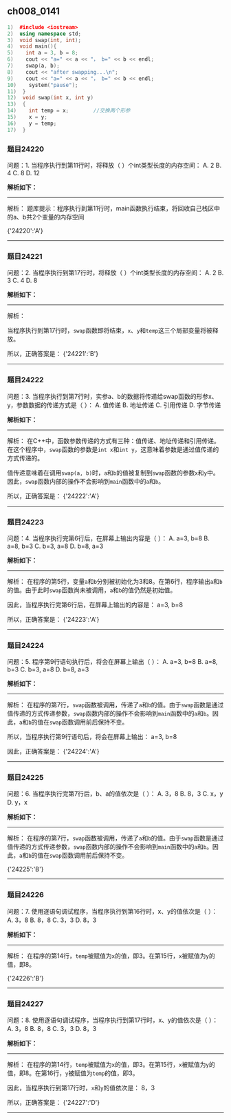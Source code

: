 ## ch008_0141
``` c++
1)  #include <iostream>
2)  using namespace std;
3)  void swap(int, int);
4)  void main(){
5)    int a = 3, b = 8;
6)    cout << "a=" << a << "， b=" << b << endl;
7)    swap(a, b);
8)    cout << "after swapping...\n";
9)    cout << "a=" << a << "， b=" << b << endl;
10)    system("pause");
11)  }
12)  void swap(int x, int y)
13)  {
14)    int temp = x;        //交换两个形参
15)    x = y;
16)    y = temp;
17)  }

```
### 题目24220
问题：1.  当程序执行到第11行时，将释放（    ）个int类型长度的内存空间：
A.  2
B.  4
C.  8
D.  12


**解析如下：**

------

解析：
题库提示：程序执行到第11行时，main函数执行结束，将回收自己栈区中的a、b共2个变量的内存空间

{'24220':'A'}

------

### 题目24221
问题：2.  当程序执行到第17行时，将释放（    ）个int类型长度的内存空间：
A.  2
B.  3
C.  4
D.  8


**解析如下：**

------

解析：

当程序执行到第17行时，`swap`函数即将结束，`x`、`y`和`temp`这三个局部变量将被释放。

所以，正确答案是：
{'24221':'B'}

------

### 题目24222
问题：3.  当程序执行到第7行时，实参a、b的数据将传递给swap函数的形参x、y，参数数据的传递方式是（    ）：
A.  值传递
B.  地址传递
C.  引用传递
D.  字节传递


**解析如下：**

------

解析：
在C++中，函数参数传递的方式有三种：值传递、地址传递和引用传递。在这个程序中，`swap`函数的参数是`int x`和`int y`，这意味着参数是通过值传递的方式传递的。

值传递意味着在调用`swap(a, b)`时，`a`和`b`的值被复制到`swap`函数的参数`x`和`y`中。因此，`swap`函数内部的操作不会影响到`main`函数中的`a`和`b`。

所以，正确答案是：
{'24222':'A'}

------

### 题目24223
问题：4.  当程序执行完第6行后，在屏幕上输出内容是（    ）：
A.  a=3,  b=8
B.  a=8,  b=3
C.  b=3,  a=8
D.  b=8,  a=3


**解析如下：**

------

解析：
在程序的第5行，变量`a`和`b`分别被初始化为3和8。在第6行，程序输出`a`和`b`的值。由于此时`swap`函数尚未被调用，`a`和`b`的值仍然是初始值。

因此，当程序执行完第6行后，在屏幕上输出的内容是：
a=3, b=8

所以，正确答案是：
{'24223':'A'}

------

### 题目24224
问题：5.  程序第9行语句执行后，将会在屏幕上输出（    ）：
A.  a=3,  b=8
B.  a=8,  b=3
C.  b=3,  a=8
D.  b=8,  a=3


**解析如下：**

------

解析：
在程序的第7行，`swap`函数被调用，传递了`a`和`b`的值。由于`swap`函数是通过值传递的方式传递参数，`swap`函数内部的操作不会影响到`main`函数中的`a`和`b`。因此，`a`和`b`的值在`swap`函数调用前后保持不变。

所以，当程序执行第9行语句后，将会在屏幕上输出：
a=3, b=8

因此，正确答案是：
{'24224':'A'}

------

### 题目24225
问题：6.  当程序执行完第7行后，b、a的值依次是（    ）：
A.  3，8
B.  8，3
C.  x，y
D.  y，x


**解析如下：**

------

解析：
在程序的第7行，`swap`函数被调用，传递了`a`和`b`的值。由于`swap`函数是通过值传递的方式传递参数，`swap`函数内部的操作不会影响到`main`函数中的`a`和`b`。因此，`a`和`b`的值在`swap`函数调用前后保持不变。

{'24225':'B'}

------

### 题目24226
问题：7.  使用逐语句调试程序，当程序执行到第16行时，x、y的值依次是（    ）：
A.  3，8
B.  8，8
C.  3，3
D.  8，3


**解析如下：**

------

解析：
在程序的第14行，`temp`被赋值为`x`的值，即3。在第15行，`x`被赋值为`y`的值，即8。

{'24226':'B'}

------

### 题目24227
问题：8.  使用逐语句调试程序，当程序执行到第17行时，x、y的值依次是（    ）：
A.  3，8
B.  8，8
C.  3，3
D.  8，3


**解析如下：**

------

解析：
在程序的第14行，`temp`被赋值为`x`的值，即3。在第15行，`x`被赋值为`y`的值，即8。在第16行，`y`被赋值为`temp`的值，即3。

因此，当程序执行到第17行时，`x`和`y`的值依次是：
8，3

所以，正确答案是：
{'24227':'D'}

------

